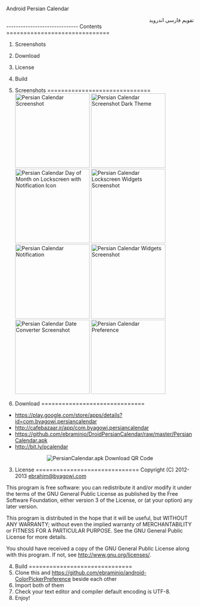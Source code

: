 ﻿
Android Persian Calendar
<div dir="rtl">
تقویم فارسی اندروید
</div>
------------------------------
Contents
==============================

1. Screenshots
2. Download
3. License
4. Build

1. Screenshots
==============================
<img src="https://github.com/ebraminio/DroidPersianCalendar/raw/master/extra/main.png"
 alt="Persian Calendar Screenshot" title="Program Screenshot" width="200px" />
<img src="https://github.com/ebraminio/DroidPersianCalendar/raw/master/extra/darkmain.png"
 alt="Persian Calendar Screenshot Dark Theme" title="Program Screenshot Dark" width="200px" />
<img src="https://github.com/ebraminio/DroidPersianCalendar/raw/master/extra/lockscreenwithnotification.png"
 alt="Persian Calendar Day of Month on Lockscreen with Notification Icon" title="Lockscreen Persian Date" width="200px" />
<img src="https://github.com/ebraminio/DroidPersianCalendar/raw/master/extra/lockscreenwidget.png"
 alt="Persian Calendar Lockscreen Widgets Screenshot" title="Lockscreen Widget Screenshot on Android 4.2" width="200px" />
<img src="https://github.com/ebraminio/DroidPersianCalendar/raw/master/extra/notification.png"
 alt="Persian Calendar Notification" title="Persian Date Notification" width="200px" />
<img src="https://github.com/ebraminio/DroidPersianCalendar/raw/master/extra/homescreen.png"
 alt="Persian Calendar Widgets Screenshot" title="Widget Screenshot" width="200px" />
<img src="https://github.com/ebraminio/DroidPersianCalendar/raw/master/extra/converter.png"
 alt="Persian Calendar Date Converter Screenshot" title="Date Converter Screenshot" width="200px" />
<img src="https://github.com/ebraminio/DroidPersianCalendar/raw/master/extra/preference.png"
 alt="Persian Calendar Preference" title="Application Preference" width="200px" />

2. Download
==============================
* https://play.google.com/store/apps/details?id=com.byagowi.persiancalendar
* http://cafebazaar.ir/app/com.byagowi.persiancalendar
* https://github.com/ebraminio/DroidPersianCalendar/raw/master/PersianCalendar.apk
* http://bit.ly/pcalendar

<div align="center"><img src="https://github.com/ebraminio/DroidPersianCalendar/raw/master/extra/githubapkurl.png"
 alt="PersianCalendar.apk Download QR Code" title="PersianCalendar.apk Download QR Code" /></div>

3. License
==============================
Copyright (C) 2012-2013  ebrahim@byagowi.com

This program is free software: you can redistribute it and/or modify 
it under the terms of the GNU General Public License as published by 
the Free Software Foundation, either version 3 of the License, or 
(at your option) any later version.

This program is distributed in the hope that it will be useful, 
but WITHOUT ANY WARRANTY; without even the implied warranty of 
MERCHANTABILITY or FITNESS FOR A PARTICULAR PURPOSE.  See the 
GNU General Public License for more details.

You should have received a copy of the GNU General Public License 
along with this program.  If not, see http://www.gnu.org/licenses/.

4. Build
==============================
1. Clone this and https://github.com/ebraminio/android-ColorPickerPreference
beside each other
3. Import both of them
4. Check your text editor and compiler default encoding is UTF-8.
5. Enjoy!